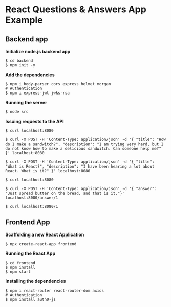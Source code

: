 # React Questions & Answers App Example


## Backend app

**Initialize node.js backend app**

```
$ cd backend
$ npm init -y
```

**Add the dependencies**

```
$ npm i body-parser cors express helmet morgan
# Authentication
$ npm i express-jwt jwks-rsa
```

**Running the server**

```
$ node src
```

**Issuing requests to the API**

```
$ curl localhost:8080

$ curl -X POST -H 'Content-Type: application/json' -d '{ "title": "How do I make a sandwitch?", "description": "I am trying very hard, but I do not know how to make a delicious sandwitch. Can someone help me?" }' localhost:8080

$ curl -X POST -H 'Content-Type: application/json' -d '{ "title": "What is React?", "description": "I have been hearing a lot about React. What is it?" }' localhost:8080

$ curl localhost:8080

$ curl -X POST -H 'Content-Type: application/json' -d '{ "answer": "Just spread butter on the bread, and that is it."}' localhost:8080/answer/1

$ curl localhost:8080/1
```

## Frontend App

**Scaffolding a new React Application**

```
$ npx create-react-app frontend
```

**Running the React App**

```
$ cd frontend
$ npm install
$ npm start
```

**Installing the dependencies**

```
$ npm i react-router react-router-dom axios
# Authentication
$ npm install auth0-js
```

